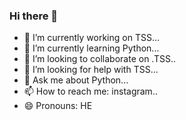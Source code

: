 ### Hi there 👋
- 🔭 I’m currently working on TSS...
- 🌱 I’m currently learning Python...
- 👯 I’m looking to collaborate on .TSS..
- 🤔 I’m looking for help with TSS...
- 💬 Ask me about Python...
- 📫 How to reach me: instagram..
- 😄 Pronouns: HE
<!--
**TechSultanStudio51/Techsultanstudio51** is a ✨ _special_ ✨ repository because its `README.md` (this file) appears on your GitHub profile.

Here are some ideas to get you started:

...
- ⚡ Fun fact: ...
-->
